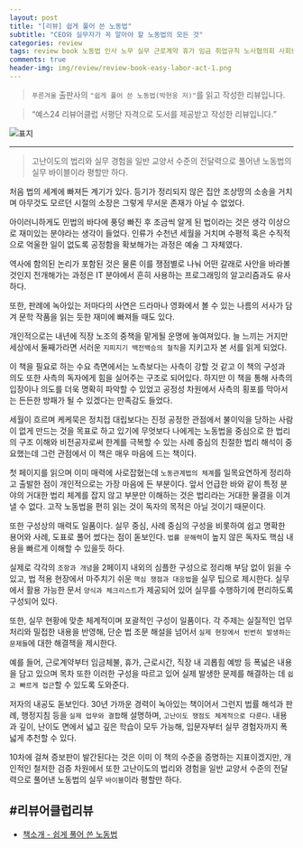 ```yaml
---  
layout: post  
title: "[리뷰] 쉽게 풀어 쓴 노동법"  
subtitle: "CEO와 실무자가 꼭 알아야 할 노동법의 모든 것"  
categories: review  
tags: review book 노동법 인사 노무 실무 근로계약 휴가 임금 취업규칙 노사협의회 사회보험 재해 괴롭힘 비정규직 징계 퇴직   
comments: true  
header-img: img/review/review-book-easy-labor-act-1.png
---  
```

  
> `푸른겨울` 출판사의 `"쉽게 풀어 쓴 노동법(박현웅 저)"`를 읽고 작성한 리뷰입니다.  

> “예스24 리뷰어클럽 서평단 자격으로 도서를 제공받고 작성한 리뷰입니다.”  

![표지](https://theorydb.github.io/assets/img/review/review-book-easy-labor-act-1.png)  

---

> 고난이도의 법리와 실무 경험을 일반 교양서 수준의 전달력으로 풀어낸 노동법의 실무 바이블이라 평할만 하다.   

처음 법의 세계에 빠져든 계기가 있다. 등기가 정리되지 않은 집안 조상땅의 소송을 거치며 아무것도 모르던 시절의 소장은 그렇게 무서운 존재가 아닐 수 없었다. 

아이러니하게도 민법의 바다에 풍덩 빠진 후 조금씩 알게 된 법이라는 것은 생각 이상으로 재미있는 분야라는 생각이 들었다. 인류가 수천년 세월을 거치며 수평적 혹은 수직적으로 억울한 일이 없도록 공정함을 확보해가는 과정은 예술 그 자체였다. 

역사에 함의된 논리가 포함된 것은 물론 이를 쟁점별로 나눠 어떤 갈래로 사안을 바라볼 것인지 전개해가는 과정은 IT 분야에서 흔히 사용하는 프로그래밍의 알고리즘과도 유사하다. 

또한, 판례에 녹아있는 저마다의 사연은 드라마나 영화에서 볼 수 있는 나름의 서사가 담겨 문학 작품을 읽는 듯한 재미에 빠져들 때도 있다. 

개인적으로는 내년에 직장 노조의 중책을 맡게될 운명에 놓여져있다. 늘 느끼는 거지만 세상에서 둘째가라면 서러운 `지피지기 백전백승의 철칙`을 지키고자 본 서를 읽게 되었다. 

이 책을 필요로 하는 수요 측면에서는 노측보다는 사측이 강할 것 같고 이 책의 구성과 의도 또한 사측의 독자에게 힘을 실어주는 구조로 되어있다. 하지만 이 책을 통해 사측의 입장이나 의도를 더욱 명확히 파악할 수 있었고 공정성 차원에서 사측의 횡포를 막아서는 든든한 방패가 될 수 있겠다는 만족감도 들었다. 

세월이 흐르며 케케묵은 정치접 대립보다는 진정 공정한 관점에서 불이익을 당하는 사람이 없게 만드는 것을 목표로 하고 있기에 무엇보다 나에게는 노동법을 중심으로 한 법리의 구조 이해와 비전공자로써 한계를 극복할 수 있는 사례 중심의 친절한 법리 해석이 중요했는데 그런 관점에서 이 책은 매우 마음에 드는 책이다. 

첫 페이지를 읽으며 이미 매력에 사로잡혔는데 `노동관계법의 체계`를 일목요연하게 정리하고 출발한 점이 개인적으로는 가장 마음에 든 부분이다. 앞서 언급한 바와 같이 특정 분야의 거대한 법리 체계를 잡지 않고 부분만 이해하는 것은 법리라는 거대한 물결을 이겨낼 수 없다. 고작 노동법을 편히 읽는 것이 독자의 목적은 아닐 것이기 때문이다.

또한 구성상의 매력도 일품이다. 실무 중심, 사례 중심의 구성을 비롯하여 쉽고 명확한 용어와 사례, 도표로 풀어 썼다는 점이 돋보인다. `법률 문해력`이 높지 않은 독자도 핵심 내용을 빠르게 이해할 수 있을듯 하다.

실제로 각각의 `조항과 개념`을 2페이지 내외의 심플한 구성으로 정리해 부담 없이 읽을 수 있고, 법 적용 현장에서 마주치기 쉬운 `핵심 쟁점과 대응법`을 실무 팁으로 제시한다. 실무에서 활용 가능한 문서 `양식과 체크리스트`가 제공되어 있어 실무를 수행하기에 편리하도록 구성되어 있다. 

또한, 실무 현황에 맞춘 체계적이며 포괄적인 구성이 일품이다. 각 주제는 실질적인 업무 처리와 밀접한 내용을 반영해, 단순 법 조문 해설을 넘어서 `실제 현장에서 빈번히 발생하는 문제들`에 대한 해결책을 제시한다. 

예를 들어, 근로계약부터 임금체불, 휴가, 근로시간, 직장 내 괴롭힘 예방 등 폭넓은 내용을 담고 있으며 목차 또한 이러한 구성을 따르고 있어 실제 발생한 문제를 해결하는 데 `쉽고 빠르게 접근`할 수 있도록 도와준다. 

저자의 내공도 돋보인다. 30년 가까운 경력이 녹아있는 책이어서 그런지 법률 해석과 판례, 행정지침 등을 `실제 업무와 결합`해 설명하며, `고난이도 쟁점도 체계적으로 다룬다`. 내용과 깊이, 난이도 면에서 넓고 깊은 학습이 모두 가능해, 입문자부터 실무 경험자까지 폭넓게 추천할 수 있다. 

10차에 걸쳐 증보판이 발간된다는 것은 이미 이 책의 수준을 증명하는 지표이겠지만, 개인적인 철저한 검증 차원에서 또한 고난이도의 법리와 경험을 일반 교양서 수준의 전달력으로 풀어낸 노동법의 실무 `바이블`이라 평할만 하다. 

#리뷰어클럽리뷰
---

* [책소개 - 쉽게 풀어 쓴 노동법](https://www.yes24.com/product/goods/150777629)
